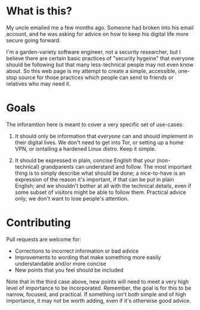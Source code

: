 
# What is this?

My uncle emailed me a few months ago. Someone had broken into his email account,
and he was asking for advice on how to keep his digital life more secure going 
forward.

I'm a garden-variety software engineer, not a security researcher, but I
believe there are certain basic practices of "security hygeine" that everyone 
should be following but that many less-technical people may not even know about.
So this web page is my attempt to create a simple, accessible, one-stop source
for those practices which people can send to friends or relatives who may need
it.

# Goals

The inforamtion here is meant to cover a very specific set of use-cases:

1. It should only be information that *everyone* can and should implement in 
their digital lives. We don't need to get into Tor, or setting up a home VPN,
or isntalling a hardened Linux distro. Keep it simple.

2. It should be expressed in plain, concise English that your (non-technical) 
grandparents can understand and follow. The most important thing is to simply 
describe what should be done; a nice-to-have is an expression of the reason it's
important, if that can be put in plain English; and we shouldn't bother at all
with the technical details, even if some subset of visitors might be able to 
follow them. Practical advice only; we don't want to lose people's attention.

# Contributing

Pull requests are welcome for:

- Corrections to incorrect information or bad advice
- Improvements to wording that make something more easily understandable and/or 
more concise
- New points that you feel should be included

Note that in the third case above, new points will need to meet a very high 
level of importance to be incorporated. Remember, the goal is for this to be
narrow, focused, and practical. If something isn't both simple and of high
importance, it may not be worth adding, even if it's otherwise good advice.
